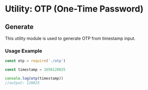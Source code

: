 # Utility: OTP (One-Time Password)
## Generate
This utility module is used to generate OTP from timestamp input.
### Usage Example

```js
const otp = require('./otp')

const timestamp = 1650128025

console.log(otp(timestamp))
//output: 128025
```